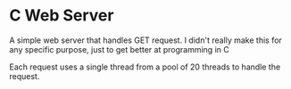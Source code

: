 # C Web Server
A simple web server that handles GET request. I didn't really make this for any specific purpose, just to get better at programming in C

Each request uses a single thread from a pool of 20 threads to handle the request.